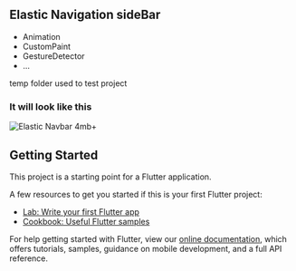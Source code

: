 ## Elastic Navigation sideBar

- Animation
- CustomPaint
- GestureDetector
-  ...
  
 temp folder used to test project 
### It will look like this
![Elastic Navbar 4mb+](https://github.com/yeasin50/AssetsFor_/blob/master/temp/Gif/Navbar.gif)




## Getting Started

This project is a starting point for a Flutter application.

A few resources to get you started if this is your first Flutter project:

- [Lab: Write your first Flutter app](https://flutter.dev/docs/get-started/codelab)
- [Cookbook: Useful Flutter samples](https://flutter.dev/docs/cookbook)

For help getting started with Flutter, view our
[online documentation](https://flutter.dev/docs), which offers tutorials,
samples, guidance on mobile development, and a full API reference.
